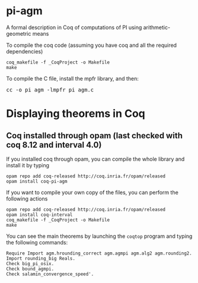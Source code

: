 # pi-agm
A formal description in Coq of computations of PI using arithmetic-geometric means

To compile the coq code (assuming you have coq and all the required
 dependencies)

    coq_makefile -f _CoqProject -o Makefile
    make


To compile the C file, install the mpfr library, and then:

<pre>
cc -o pi_agm -lmpfr pi_agm.c
</pre>

# Displaying theorems in Coq

## Coq installed through opam (last checked with coq 8.12 and interval 4.0)

If you installed coq through opam, you can compile the whole library and
install it by typing

    opam repo add coq-released http://coq.inria.fr/opam/released
    opam install coq-pi-agm

If you want to compile your own copy of the files, you can perform the
following actions

    opam repo add coq-released http://coq.inria.fr/opam/released
    opam install coq-interval
    coq_makefile -f _CoqProject -o Makefile
    make

You can see the main theorems by launching the <code>coqtop</code> program and
typing the following commands:

    Require Import agm.hrounding_correct agm.agmpi agm.alg2 agm.rounding2.
    Import rounding_big Reals.
    Check big_pi_osix.
    Check bound_agmpi.
    Check salamin_convergence_speed'.
